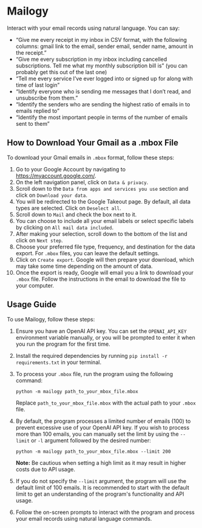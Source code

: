 # Mailogy

Interact with your email records using natural language. You can say:

* “Give me every receipt in my inbox in CSV format, with the following columns: gmail link to the email, sender email, sender name, amount in the receipt.”
* “Give me every subscription in my inbox including cancelled subscriptions. Tell me what my monthly subscription bill is” (you can probably get this out of the last one)
* “Tell me every service I’ve ever logged into or signed up for along with time of last login”
* “Identify everyone who is sending me messages that I don’t read, and unsubscribe from them.”
* “Identify the senders who are sending the highest ratio of emails in to emails replied to”
* “Identify the most important people in terms of the number of emails sent to them”

## How to Download Your Gmail as a .mbox File

To download your Gmail emails in `.mbox` format, follow these steps:

1. Go to your Google Account by navigating to https://myaccount.google.com/.
2. On the left navigation panel, click on `Data & privacy`.
3. Scroll down to the `Data from apps and services you use` section and click on `Download your data`.
4. You will be redirected to the Google Takeout page. By default, all data types are selected. Click on `Deselect all`.
5. Scroll down to `Mail` and check the box next to it.
6. You can choose to include all your email labels or select specific labels by clicking on `All mail data included`.
7. After making your selection, scroll down to the bottom of the list and click on `Next step`.
8. Choose your preferred file type, frequency, and destination for the data export. For `.mbox` files, you can leave the default settings.
9. Click on `Create export`. Google will then prepare your download, which may take some time depending on the amount of data.
10. Once the export is ready, Google will email you a link to download your `.mbox` file. Follow the instructions in the email to download the file to your computer.

## Usage Guide

To use Mailogy, follow these steps:

1. Ensure you have an OpenAI API key. You can set the `OPENAI_API_KEY` environment variable manually, or you will be prompted to enter it when you run the program for the first time.

2. Install the required dependencies by running `pip install -r requirements.txt` in your terminal.

3. To process your `.mbox` file, run the program using the following command:

   ```
   python -m mailogy path_to_your_mbox_file.mbox
   ```

   Replace `path_to_your_mbox_file.mbox` with the actual path to your `.mbox` file.

4. By default, the program processes a limited number of emails (100) to prevent excessive use of your OpenAI API key. If you wish to process more than 100 emails, you can manually set the limit by using the `--limit` or `-l` argument followed by the desired number:

   ```
   python -m mailogy path_to_your_mbox_file.mbox --limit 200
   ```

   **Note:** Be cautious when setting a high limit as it may result in higher costs due to API usage.

5. If you do not specify the `--limit` argument, the program will use the default limit of 100 emails. It is recommended to start with the default limit to get an understanding of the program's functionality and API usage.

6. Follow the on-screen prompts to interact with the program and process your email records using natural language commands.
